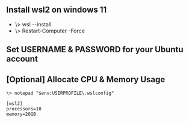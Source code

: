 ## Install wsl2 on windows 11
  - \\> wsl --install
  - \\> Restart-Computer -Force
  
## Set USERNAME & PASSWORD for your Ubuntu account

## [Optional] Allocate CPU & Memory Usage
```
\> notepad "$env:USERPROFILE\.wslconfig"
```

```
[wsl2]
processors=10
memory=20GB
```

